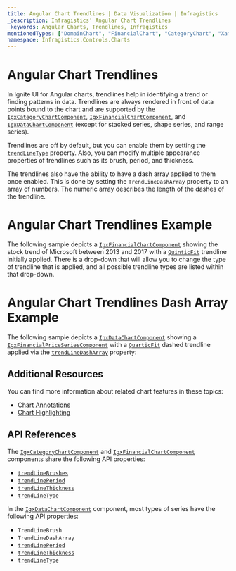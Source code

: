 ```yaml
---
title: Angular Chart Trendlines | Data Visualization | Infragistics
_description: Infragistics' Angular Chart Trendlines
_keywords: Angular Charts, Trendlines, Infragistics
mentionedTypes: ["DomainChart", "FinancialChart", "CategoryChart", "XamDataChart", "TrendLineType"]
namespace: Infragistics.Controls.Charts
---
```


# Angular Chart Trendlines

In Ignite UI for Angular charts, trendlines help in identifying a trend or finding patterns in data. Trendlines are always rendered in front of data points bound to the chart and are supported by the [`IgxCategoryChartComponent`]({environment:dvApiBaseUrl}/products/ignite-ui-angular/api/docs/typescript/latest/classes/igniteui_angular_charts.igxcategorychartcomponent.html), [`IgxFinancialChartComponent`]({environment:dvApiBaseUrl}/products/ignite-ui-angular/api/docs/typescript/latest/classes/igniteui_angular_charts.igxfinancialchartcomponent.html), and [`IgxDataChartComponent`]({environment:dvApiBaseUrl}/products/ignite-ui-angular/api/docs/typescript/latest/classes/igniteui_angular_charts.igxdatachartcomponent.html) (except for stacked series, shape series, and range series).

Trendlines are off by default, but you can enable them by setting the [`trendLineType`]({environment:dvApiBaseUrl}/products/ignite-ui-angular/api/docs/typescript/latest/classes/igniteui_angular_charts.igxdomainchartcomponent.html#trendLineType) property. Also, you can modify multiple appearance properties of trendlines such as its brush, period, and thickness.

The trendlines also have the ability to have a dash array applied to them once enabled. This is done by setting the `TrendLineDashArray` property to an array of numbers. The numeric array describes the length of the dashes of the trendline.

# Angular Chart Trendlines Example

The following sample depicts a [`IgxFinancialChartComponent`]({environment:dvApiBaseUrl}/products/ignite-ui-angular/api/docs/typescript/latest/classes/igniteui_angular_charts.igxfinancialchartcomponent.html) showing the stock trend of Microsoft between 2013 and 2017 with a [`QuinticFit`]({environment:dvApiBaseUrl}/products/ignite-ui-angular/api/docs/typescript/latest/enums/0trendlinetype.html#QuinticFit) trendline initially applied. There is a drop-down that will allow you to change the type of trendline that is applied, and all possible trendline types are listed within that drop-down.

<code-view style="height: 500px" alt="Angular Trendlines Example"
           data-demos-base-url="{environment:dvDemosBaseUrl}"
                    iframe-src="{environment:dvDemosBaseUrl}/charts/financial-chart/trendlines"
                                                 github-src="charts/financial-chart/trendlines">
</code-view>


<div class="divider--half"></div>

# Angular Chart Trendlines Dash Array Example

The following sample depicts a [`IgxDataChartComponent`]({environment:dvApiBaseUrl}/products/ignite-ui-angular/api/docs/typescript/latest/classes/igniteui_angular_charts.igxdatachartcomponent.html) showing a [`IgxFinancialPriceSeriesComponent`]({environment:dvApiBaseUrl}/products/ignite-ui-angular/api/docs/typescript/latest/classes/igniteui_angular_charts.igxfinancialpriceseriescomponent.html) with a [`QuarticFit`]({environment:dvApiBaseUrl}/products/ignite-ui-angular/api/docs/typescript/latest/enums/0trendlinetype.html#QuarticFit) dashed trendline applied via the [`trendLineDashArray`]({environment:dvApiBaseUrl}/products/ignite-ui-angular/api/docs/typescript/latest/classes/igniteui_angular_charts.igxfinancialpriceseriescomponent.html#trendLineDashArray) property:

<code-view style="height: 500px" alt="Angular Trendlines Example"
           data-demos-base-url="{environment:dvDemosBaseUrl}"
                    iframe-src="{environment:dvDemosBaseUrl}/charts/data-chart/dash-array-trendline"
                                                 github-src="charts/data-chart/dash-array-trendline">
</code-view>


<div class="divider--half"></div>

## Additional Resources

You can find more information about related chart features in these topics:

*   [Chart Annotations](chart-annotations.md)
*   [Chart Highlighting](chart-highlighting.md)

## API References

The [`IgxCategoryChartComponent`]({environment:dvApiBaseUrl}/products/ignite-ui-angular/api/docs/typescript/latest/classes/igniteui_angular_charts.igxcategorychartcomponent.html) and [`IgxFinancialChartComponent`]({environment:dvApiBaseUrl}/products/ignite-ui-angular/api/docs/typescript/latest/classes/igniteui_angular_charts.igxfinancialchartcomponent.html) components share the following API properties:

*   [`trendLineBrushes`]({environment:dvApiBaseUrl}/products/ignite-ui-angular/api/docs/typescript/latest/classes/igniteui_angular_charts.igxdomainchartcomponent.html#trendLineBrushes)
*   [`trendLinePeriod`]({environment:dvApiBaseUrl}/products/ignite-ui-angular/api/docs/typescript/latest/classes/igniteui_angular_charts.igxdomainchartcomponent.html#trendLinePeriod)
*   [`trendLineThickness`]({environment:dvApiBaseUrl}/products/ignite-ui-angular/api/docs/typescript/latest/classes/igniteui_angular_charts.igxdomainchartcomponent.html#trendLineThickness)
*   [`trendLineType`]({environment:dvApiBaseUrl}/products/ignite-ui-angular/api/docs/typescript/latest/classes/igniteui_angular_charts.igxdomainchartcomponent.html#trendLineType)

In the [`IgxDataChartComponent`]({environment:dvApiBaseUrl}/products/ignite-ui-angular/api/docs/typescript/latest/classes/igniteui_angular_charts.igxdatachartcomponent.html) component, most types of series have the following API properties:

*   `TrendLineBrush`
*   `TrendLineDashArray`
*   [`trendLinePeriod`]({environment:dvApiBaseUrl}/products/ignite-ui-angular/api/docs/typescript/latest/classes/igniteui_angular_charts.igxdomainchartcomponent.html#trendLinePeriod)
*   [`trendLineThickness`]({environment:dvApiBaseUrl}/products/ignite-ui-angular/api/docs/typescript/latest/classes/igniteui_angular_charts.igxdomainchartcomponent.html#trendLineThickness)
*   [`trendLineType`]({environment:dvApiBaseUrl}/products/ignite-ui-angular/api/docs/typescript/latest/classes/igniteui_angular_charts.igxdomainchartcomponent.html#trendLineType)
